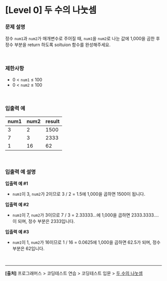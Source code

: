 # [Level 0] 두 수의 나눗셈

### 문제 설명
정수 `num1`과 `num2`가 매개변수로 주어질 때, `num1`을 `num2`로 나눈 값에 1,000을 곱한 후 정수 부분을 return 하도록 soltuion 함수를 완성해주세요.

<br>

### 제한사항
* 0 < `num1` ≤ 100
* 0 < `num2` ≤ 100

<br>

### 입출력 예
|num1|num2|result|
|---|---|---|
|3|2|1500|
|7|3|2333|
|1|16|62|

<br>

### 입출력 예 설명
**입출력 예 #1**
* `num1`이 3, `num2`가 2이므로 3 / 2 = 1.5에 1,000을 곱하면 1500이 됩니다.

**입출력 예 #2**
* `num1`이 7, `num2`가 3이므로 7 / 3 = 2.33333...에 1,000을 곱하면 2333.3333.... 이 되며, 정수 부분은 2333입니다.

**입출력 예 #3**
* `num1`이 1, `num2`가 16이므로 1 / 16 = 0.0625에 1,000을 곱하면 62.5가 되며, 정수 부분은 62입니다.

<br>

---

**[출처]** 프로그래머스 > 코딩테스트 연습 > 코딩테스트 입문 > [두 수의 나눗셈](https://school.programmers.co.kr/learn/courses/30/lessons/120806)